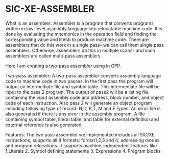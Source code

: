 # SIC-XE-ASSEMBLER
What is an assembler: Assembler is a program that converts programs written in low-level assembly language into relocatable machine code. It is done by evaluating the mnemonics in the operation field and finding the corresponding value and literal to produce machine code. There are assemblers that do this work in a single pass- we can call them single pass assemblers. Otherwise, assemblers do this in multiple scans- and such assemblers are called multi-pass assemblers.

Here I am creating a two-pass assembler using in CPP.

Two-pass assembler: A two-pass assembler converts assembly language code to machine code in two passes. In the first pass the program will output an intermediate file and symbol table. This intermediate file will be input to the pass 2 program. The output of pass2 will be a listing file containing the input assembly code and address, block number, and object code of each instruction. Also pass 2 will generate an object program including following type of record: H,D, R,T, M and E types. An error file is also generated if there is any error in the assembly program. A file containing symbol table, literal table, and table for external definition and external reference is also generated.

Features: The two pass assembler we implemented includes all SIC/XE instructions, supports all 4 formats: format1,2,3 and 4, addressing modes and program relocations. It supports machine-independent features like 1.Literals 2. Symbol defining statements 3. Expressions 4. Program blocks

